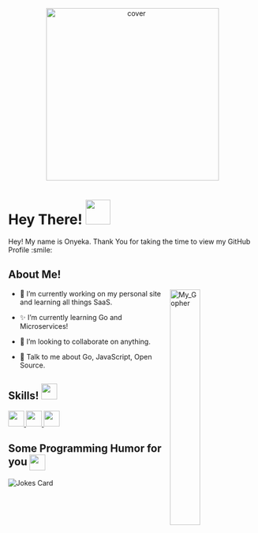 
<div align="center">
<img height="350px" src="https://res.cloudinary.com/dfarzhq8o/image/upload/v1641672181/carbon_zad4zg.png" alt="cover" />
</div>

<h1> Hey There! <img src = "https://raw.githubusercontent.com/MartinHeinz/MartinHeinz/master/wave.gif" width = 50px> </h1>
<p align='center'>

  
</p>
<div size='20px'> Hey! My name is Onyeka. Thank You for taking the time to view my GitHub Profile :smile: 
</div>

<h2> About Me! </h2>

<img width="35%" align="right" alt="My_Gopher" src="https://storage.googleapis.com/gopherizeme.appspot.com/gophers/68d35a2233a8f223a4bab72e2a17bb4bb688f3df.png" />


- 🚀 I’m currently working on my personal site and learning all things SaaS.

- ✨ I’m currently learning Go and Microservices!

- 🤔 I’m looking to collaborate on anything. 

- 💬 Talk to me about Go, JavaScript, Open Source. 

<h2> Skills! <img src = "https://media2.giphy.com/media/QssGEmpkyEOhBCb7e1/giphy.gif?cid=ecf05e47a0n3gi1bfqntqmob8g9aid1oyj2wr3ds3mg700bl&rid=giphy.gif" width = 32px> </h2>
<a href= https://github.com/?tab=repositories&q=&type=&language=go&sort= > <img width ='32px' src ='https://raw.githubusercontent.com/rahulbanerjee26/githubAboutMeGenerator/main/icons/go.svg'> </a>
<a href= https://github.com/?tab=repositories&q=&type=&language=reactjs&sort= > <img width ='32px' src ='https://raw.githubusercontent.com/rahulbanerjee26/githubAboutMeGenerator/main/icons/reactjs.svg'> </a>
<a href= https://github.com/?tab=repositories&q=&type=&language=javascript&sort= > <img width ='32px' src ='https://raw.githubusercontent.com/rahulbanerjee26/githubAboutMeGenerator/main/icons/javascript.svg'> </a>




<h2> Some Programming Humor for you <img align ='center' src='https://media2.giphy.com/media/UQDSBzfyiBKvgFcSTw/giphy.gif?cid=ecf05e47p3cd513axbek3f56ti3jzizq8hincw20jauyyfyw&rid=giphy.gif' width = '32px'></h2>

![Jokes Card](https://readme-jokes.vercel.app/api?theme=tokyonight)


